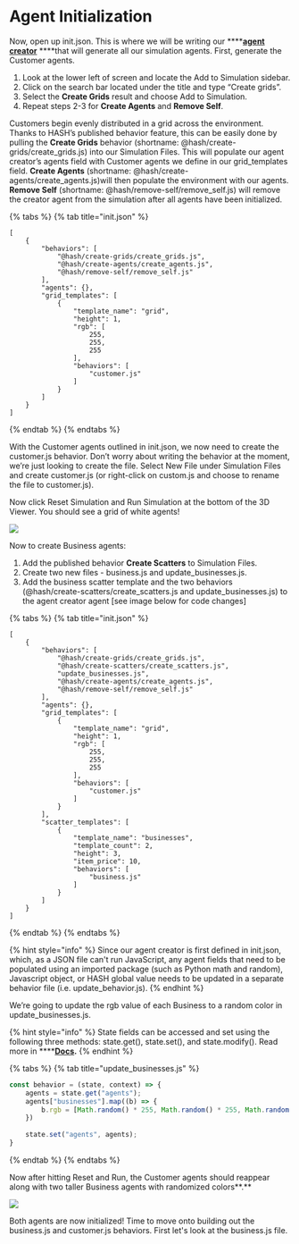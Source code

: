 # Agent Initialization

Now, open up init.json. This is where we will be writing our ****[**agent creator**](https://docs.hash.ai/core/anatomy-of-an-agent/initial-state) ****that will generate all our simulation agents. First, generate the Customer agents. 

1. Look at the lower left of screen and locate the Add to Simulation sidebar. 
2. Click on the search bar located under the title and type “Create grids”.
3. Select the **Create Grids** result and choose Add to Simulation.
4. Repeat steps 2-3 for **Create Agents** and **Remove Self**.

Customers begin evenly distributed in a grid across the environment. Thanks to HASH’s published behavior feature, this can be easily done by pulling the **Create Grids** behavior \(shortname: @hash/create-grids/create\_grids.js\) into our Simulation Files. This will populate our agent creator’s agents field with Customer agents we define in our grid\_templates field. **Create Agents** \(shortname: @hash/create-agents/create\_agents.js\)will then populate the environment with our agents. **Remove Self** \(shortname: @hash/remove-self/remove\_self.js\) will remove the creator agent from the simulation after all agents have been initialized.

{% tabs %}
{% tab title="init.json" %}
```text
[
    {
        "behaviors": [
            "@hash/create-grids/create_grids.js",
            "@hash/create-agents/create_agents.js",
            "@hash/remove-self/remove_self.js"
        ],
        "agents": {},
        "grid_templates": [
            {
                "template_name": "grid",
                "height": 1,
                "rgb": [
                    255,
                    255,
                    255
                ],
                "behaviors": [
                    "customer.js"
                ]
            }
        ]
    }
]
```
{% endtab %}
{% endtabs %}

With the Customer agents outlined in init.json, we now need to create the customer.js behavior. Don’t worry about writing the behavior at the moment, we’re just looking to create the file. Select New File under Simulation Files and create customer.js \(or right-click on custom.js and choose to rename the file to customer.js\). 

Now click Reset Simulation and Run Simulation at the bottom of the 3D Viewer. You should see a grid of white agents!

![](https://lh5.googleusercontent.com/jLFHH4sCxYEU33qEZ9g3xdZ-BinWBAQiQMQhy3qVIoDe7CvTk39Az8rgmKuPp1pect8JH_BFneOM5sJ1C6p8Aa5KT6pSwLqu9L8qhImtK-XhDVSTfVDycdGC7n99kbsynZCwW1m7)

Now to create Business agents:

1. Add the published behavior **Create Scatters** to Simulation Files.
2. Create two new files - business.js and update\_businesses.js.
3. Add the business scatter template and the two behaviors  \(@hash/create-scatters/create\_scatters.js and update\_businesses.js\) to the agent creator agent \[see image below for code changes\]

{% tabs %}
{% tab title="init.json" %}
```text
[
    {
        "behaviors": [
            "@hash/create-grids/create_grids.js",
            "@hash/create-scatters/create_scatters.js",
            "update_businesses.js",
            "@hash/create-agents/create_agents.js",
            "@hash/remove-self/remove_self.js"
        ],
        "agents": {},
        "grid_templates": [
            {
                "template_name": "grid",
                "height": 1,
                "rgb": [
                    255,
                    255,
                    255
                ],
                "behaviors": [
                    "customer.js"
                ]
            }
        ],
        "scatter_templates": [
            {
                "template_name": "businesses",
                "template_count": 2,
                "height": 3,
                "item_price": 10,
                "behaviors": [
                    "business.js"
                ]
            }
        ]
    }
]
```
{% endtab %}
{% endtabs %}

{% hint style="info" %}
Since our agent creator is first defined in init.json, which, as a JSON file can't run JavaScript, any agent fields that need to be populated using an imported package \(such as Python math and random\), Javascript object, or HASH global value needs to be updated in a separate behavior file \(i.e. update\_behavior.js\).
{% endhint %}

We’re going to update the rgb value of each Business to a random color in update\_businesses.js. 

{% hint style="info" %}
State fields can be accessed and set using the following three methods: state.get\(\), state.set\(\), and state.modify\(\). Read more in ****[**Docs**](https://docs.hash.ai/core/anatomy-of-an-agent/state#getting-and-setting-state)**.**
{% endhint %}

{% tabs %}
{% tab title="update\_businesses.js" %}
```javascript
const behavior = (state, context) => {
    agents = state.get("agents");
    agents["businesses"].map((b) => {
        b.rgb = [Math.random() * 255, Math.random() * 255, Math.random() * 255];
    })
    
    state.set("agents", agents);
}
```
{% endtab %}
{% endtabs %}

Now after hitting Reset and Run, the Customer agents should reappear along with two taller Business agents with randomized colors**.**

![](https://lh6.googleusercontent.com/z8zoPbPCXM4kcBdLuzM6APM4sjpUvnyqkNFlZ7lB9H6Ang_mikDVLwIsmZlMXE4lDq_e7_BGUkmyMJEW4j5HJ9WTPuAne-bZCMikXym8VdRlnkwbWhYlUlwWv315VuyLyR_OvLEf)

Both agents are now initialized! Time to move onto building out the business.js and customer.js behaviors. First let's look at the business.js file.

